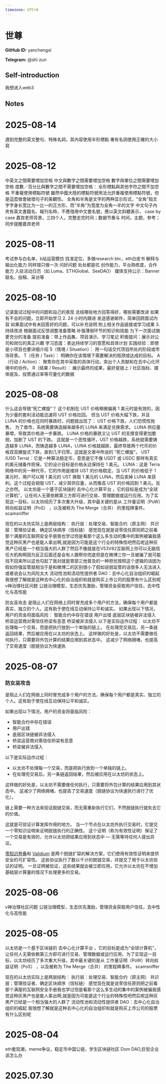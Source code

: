 ```yaml
---
timezone: UTC+8
---
```


# 世尊

**GitHub ID:** yanchengsi

**Telegram:** @shi zun

## Self-introduction

我想进入web3

## Notes

<!-- Content_START -->
# 2025-08-14

遇到完整的英文整句、特殊名詞，其內容使用半形標點
專有名詞使用正確的大小寫

# 2025-08-12

中英文之間需要增加空格
中文與數字之間需要增加空格
數字與單位之間需要增加空格
度數／百分比與數字之間不需要增加空格：
全形標點與其他字符之間不加空格
不重複使用標點符號
雖然中國大陸的標點符號用法允許重複使用標點符號，但是這麼做會破壞句子的美觀性。
全角和半角是文字的两种显示形式，“全角”指文字字身长宽比为一比一的正方形，而“半角”为宽度为全角一半的文字
中文句子內夾有英文書籍名、報刊名時，不應借用中文書名號，應以英文斜體表示，
case by case 嘉宾老师背景，三四个人，完整走完时间；数据节奏与
时间，主题，参考；同步提醒嘉宾老师

# 2025-08-11

考试参与白名单，b站运营模仿
找准定位，多做research
btc，eth白皮书
解释与输出化能力
同样错只做一次
问好问题
处处都是坑
创作能力，平台熟练度，合作能力
入驻活动日历（如 Luma、ETHGlobal、SeeDAO）
媒体支持公示：Banner 联名、投稿、采访等

# 2025-08-10

记录面试过程中的问题和自己的表现
总结哪些地方回答得好，哪些需要改进
如果有不会的问题，立即开始学习
2. 24 小时内跟进
发送感谢邮件，简单回顾面试内容
如果面试中有未回答好的问题，可以补充说明
附上相关作品链接或学习成果
3. 持续改进
根据面试反馈调整准备策略
补强薄弱环节的知识和技能
为下一次面试做更充分的准备
提前准备：带上作品集、项目演示、学习笔记
积极提问：展示对公司和岗位的真正兴趣
学习态度：表达持续学习的意愿和具体计划
实践经验：即使是小项目也要详细介绍
S（情境 / Situation）： 用一句话交代项目所处的阶段或市场背景。
T（任务 / Task）： 明确你在该情境下需要解决的瓶颈或达成的目标。
A（行动 / Action）： 聚焦你在其中采取的具体行动，突出个人贡献和在去中心化环境中的协作。
R（结果 / Result）： 展示最终的成果，最好是链上 / 社区指标、媒体提及、投票通过率等可量化的数据

# 2025-08-08

什么这会导致“死亡螺旋”？
这个机制在 UST 价格稍微偏离 1 美元时是有效的，因为少量的套利活动能迅速将 UST 价格拉回。
但当 UST 价格大幅下跌，并且 LUNA 的价格也在同时暴跌时，问题就出现了：
UST 价格下跌，人们恐慌性抛售。
为了救市，系统需要铸造越来越多的 LUNA 来满足兑换需求。
LUNA 供应量暴增，导致其价格进一步暴跌。
LUNA 价格的暴跌又让 UST 的支撑变得更加脆弱，加剧了 UST 的下跌。
这就是一个恶性循环，UST 价格越跌，系统就需要铸造越多 LUNA，而铸造越多 LUNA，LUNA 价格就越跌，最终导致两个代币的价格双双螺旋式下跌，直到几乎归零。这就是文章中所说的 “死亡螺旋”。
UST (USD Terra)：它是一种算法稳定币，意思是它不像 USDT 或 USDC 那样有真实的美元储备作担保。它的设计目标是价格永远保持在 1 美元。
LUNA：这是 Terra 网络中的另一种代币，它的作用是维持 UST 的价格稳定。当 UST 的价格低于 1 美元时，用户可以用 1 美元的 UST 换取 1 美元的 LUNA，然后卖掉 LUNA 来获利。这个过程会销毁 UST，减少其供应量，从而推高 UST 的价格回到 1 美元。反之亦然。
以太坊是一个基于区块链的 去中心化计算平台 ，它的目标是成为“全球计算机”，让任何人无需依赖第三方即可进行交易、管理数据或运行应用。为了实现这一目标，以太坊经历了多次重大升级，其中最关键的是从 工作量证明（PoW）转向权益证明（PoS） ，以及被称为 The Merge（合并） 的里程碑事件。
scamsniffer

现在的以太坊实际上是两层结构：
执行层：处理交易、智能合约（原主网）
共识层：管理验证者、确定区块顺序（信标链）
感觉现在就是说零信任原则把之前看那个满屋的互联网安全手册我也学过但是看那个这么多生动的集中的案例被骗我感觉这种灰黑产也是能人辈出啊,就是因为可能是这个行业的特殊性吧然后呢这种灰黑产已经是一个相当强大的人群了然后不像就是在V53V82互联网上你可以无脑信任大机构啊因为反正后面还是会有人跟帮你兜底但是在微博三你一旦被骗了就可能找不回来所以这也勾起了我对就是胃部三他普及的一种担忧按照这个逻辑的话因为假如你强监管就相当于是和微博二的区别很小了假如说弱监管的话很多人无法进入或者说会认为风险太大
流动性池和流动性提供者
DAO：去中心化自治组织的崛起
我很想了解就是这种去中心化的自治组织和就是购买上市公司的股票有什么区别呢
v神治理社区问题
公链治理模型，生态优先激励，管理资金获取用户信任，去中性化与高性能

防女巫攻击
是阻止人们在网络上同时冒充成多个用户的方法，确保每个用户都是真实、独立的个人。这有助于使在线互动保持公平和诚实。
如果出现以下情况，用户的资金将面临风险：
智能合约中存在错误
用户出错
底层区块链被非法侵入
桥梁运营商对需信任桥梁有恶意
桥梁被非法侵入
以下是实际运作过程：
以太坊不处理每一个交易，而是把执行放到一个单独的链上。
在处理完交易后，另一条链返回结果，然后被应用在以太坊的状态上。
这样做的好处是，以太坊不需要做任何执行，只需要将外包计算的结果应用到其状态中。 这减少了网络拥堵，也提高了交易速度（脱链协议为快速执

# 2025-08-07

### **防女巫攻击**

是阻止人们在网络上同时冒充成多个用户的方法，确保每个用户都是真实、独立的个人。这有助于使在线互动保持公平和诚实。

如果出现以下情况，用户的资金将面临风险：

- 智能合约中存在错误
- 用户出错
- 底层区块链被非法侵入
- 桥梁运营商对需信任桥梁有恶意
- 桥梁被非法侵入

以下是实际运作过程：

- 以太坊不处理每一个交易，而是把执行放到一个单独的链上。
- 在处理完交易后，另一条链返回结果，然后被应用在以太坊的状态上。

这样做的好处是，以太坊不需要做任何执行，只需要将外包计算的结果应用到其状态中。 这减少了网络拥堵，也提高了交易速度（脱链协议为快速执行进行了优化）。

链上需要一种方法来验证脱链交易，而无需重新执行它们，不然脱链执行就失去它的价值。

这就是可验证计算发挥作用的地方。 当一个节点在以太坊外执行交易时，它提交一个零知识证明来证明脱链执行的正确性。 这个证明（称为有效性证明）保证了一个交易是有效的，允许以太坊把结果应用到状态中 — 无需等待任何人提出异议。

[零知识卷叠](https://ethereum.org/zh/developers/docs/scaling/zk-rollups/)和 [Validium](https://ethereum.org/zh/developers/docs/scaling/validium/) 是两个脱链扩容的解决方案，它们使用有效性证明来提供安全的可扩容性。 这些协议执行了数以千计的脱链交易，并提交了用于以太坊验证的证明。 一旦证明被验证，这些结果就会被立即应用，它允许以太坊在不增加基础层计算量的情况下处理更多的交易。

# 2025-08-06

v神治理社区问题   公链治理模型，生态优先激励，管理资金获取用户信任，去中性化与高性能

# 2025-08-05

以太坊是一个基于区块链的 去中心化计算平台 ，它的目标是成为“全球计算机”，让任何人无需依赖第三方即可进行交易、管理数据或运行应用。为了实现这一目标，以太坊经历了多次重大升级，其中最关键的是从 工作量证明（PoW）转向权益证明（PoS） ，以及被称为 The Merge（合并） 的里程碑事件。
scamsniffer

现在的以太坊实际上是两层结构：
执行层：处理交易、智能合约（原主网）
共识层：管理验证者、确定区块顺序（信标链）
感觉现在就是说零信任原则把之前看那个满屋的互联网安全手册我也学过但是看那个这么多生动的集中的案例被骗我感觉这种灰黑产也是能人辈出啊,就是因为可能是这个行业的特殊性吧然后呢这种灰黑产已经是一个相当强大的人群了
流动性池和流动性提供者
DAO：去中心化自治组织的崛起
我很想了解就是这种去中心化的自治组织和就是购买上市公司的股票有什么区别呢

# 2025-08-04

eth套现潮，meme争议，稳定币中国公链，学生区块链社区 Dom DAO,巨型企业该怎么办


# 2025.07.30


<!-- Content_END -->
